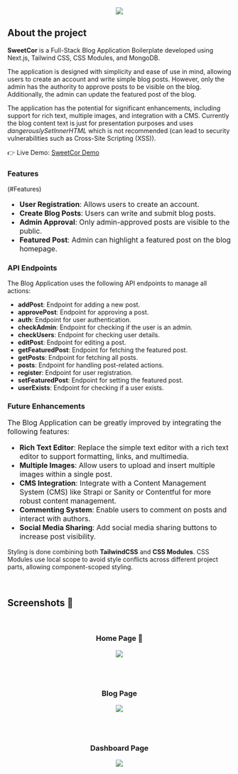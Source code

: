 
<div align='center'><img src='https://github.com/DaneConstantin/sweetcorSSG/assets/145013631/88ed8fed-5479-47d3-a101-7b5fa8547eb5' />
</div>

<h2>About the project</h2>


<p><b>SweetCor</b> is a Full-Stack Blog Application Boilerplate developed using Next.js, Tailwind CSS, CSS Modules, and MongoDB.

 The application is designed with simplicity and ease of use in mind, allowing users to create an account and write simple blog posts. However, only the admin has the authority to approve posts to be visible on the blog. Additionally, the admin can update the featured post of the blog. 

The application has the potential for significant enhancements, including support for rich text, multiple images, and integration with a CMS. 
Currently the blog content text is just for presentation purposes and uses <em>dangerouslySetInnerHTML</em> which is not recommended (can lead to security vulnerabilities such as Cross-Site Scripting (XSS)).
</p>
👉 Live Demo: <a href='https://sweetcor-ssg.vercel.app/'>SweetCor Demo</a>

<h3>Features</h3>(#Features)
<ul style="font-size: 16px;">
  <li><strong>User Registration</strong>: Allows users to create an account.</li>
  <li><strong>Create Blog Posts</strong>: Users can write and submit blog posts.</li>
  <li><strong>Admin Approval</strong>: Only admin-approved posts are visible to the public.</li>
  <li><strong>Featured Post</strong>: Admin can highlight a featured post on the blog homepage.</li>
</ul>

<h3>API Endpoints</h3>
<p>The Blog Application uses the following API endpoints to manage all actions:</p>

<ul>
  <li><strong>addPost</strong>: Endpoint for adding a new post.</li>
  <li><strong>approvePost</strong>: Endpoint for approving a post.</li>
  <li><strong>auth</strong>: Endpoint for user authentication.</li>
  <li><strong>checkAdmin</strong>: Endpoint for checking if the user is an admin.</li>
  <li><strong>checkUsers</strong>: Endpoint for checking user details.</li>
  <li><strong>editPost</strong>: Endpoint for editing a post.</li>
  <li><strong>getFeaturedPost</strong>: Endpoint for fetching the featured post.</li>
  <li><strong>getPosts</strong>: Endpoint for fetching all posts.</li>
  <li><strong>posts</strong>: Endpoint for handling post-related actions.</li>
  <li><strong>register</strong>: Endpoint for user registration.</li>
  <li><strong>setFeaturedPost</strong>: Endpoint for setting the featured post.</li>
  <li><strong>userExists</strong>: Endpoint for checking if a user exists.</li>
</ul>


<h3>Future Enhancements</h3>
<p style="font-size: 16px;">The Blog Application can be greatly improved by integrating the following features:</p>
<ul style="font-size: 16px;">
  <li><strong>Rich Text Editor</strong>: Replace the simple text editor with a rich text editor to support formatting, links, and multimedia.</li>
  <li><strong>Multiple Images</strong>: Allow users to upload and insert multiple images within a single post.</li>
  <li><strong>CMS Integration</strong>: Integrate with a Content Management System (CMS) like Strapi or Sanity or Contentful for more robust content management.</li>
  <li><strong>Commenting System</strong>: Enable users to comment on posts and interact with authors.</li>
  <li><strong>Social Media Sharing</strong>: Add social media sharing buttons to increase post visibility.</li>
</ul>

<p>Styling is done combining both <b>TailwindCSS</b> and <b>CSS Modules</b>. CSS Modules use local scope to avoid style conflicts across different project parts, allowing component-scoped styling.
</p>


<br>

<h2>Screenshots 📸</h2>
<br>
<h3 align='center'>Home Page 🏡</h3>

<div align='center'>
<img src='https://github.com/DaneConstantin/sweetcorSSG/assets/145013631/6e26b736-e2b1-41a7-a046-8d2186b24a13' />
</div>

<br><br>

<h3 align='center'>Blog Page</h3>

<div align='center'>
<img src='https://github.com/DaneConstantin/sweetcorSSG/assets/145013631/ab4de999-e23a-4bbb-ac11-ce75b526208a' />
</div>

<br><br>

<h3 align='center'>Dashboard Page</h3>

<div align='center'>
<img src='https://github.com/DaneConstantin/sweetcorSSG/assets/145013631/3a1aa56f-5a4c-4bfe-9287-ae8e41b944f3' />

</div>
